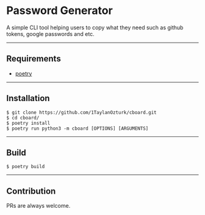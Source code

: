 # Password Generator
A simple CLI tool helping users to copy what they need such as github tokens, google passwords and etc.

---

## Requirements
- [poetry](https://www.poetryfoundation.org/)

---

## Installation
```
$ git clone https://github.com/1TaylanOzturk/cboard.git
$ cd cboard/
$ poetry install
$ poetry run python3 -m cboard [OPTIONS] [ARGUMENTS]
```

---

## Build
```
$ poetry build
```

---

## Contribution
PRs are always welcome.
